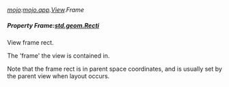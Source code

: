 _[mojo](../../modules/mojo/mojo-module.md):[mojo.app](../../modules/mojo/mojo-app.md).[View](../../modules/mojo/mojo-app-view.md).Frame_
##### Property Frame:[std.geom.Recti](../../modules/std/std-geom-recti.md)
View frame rect.

The 'frame' the view is contained in.

Note that the frame rect is in parent space coordinates, and is usually set by the parent view when layout occurs.
